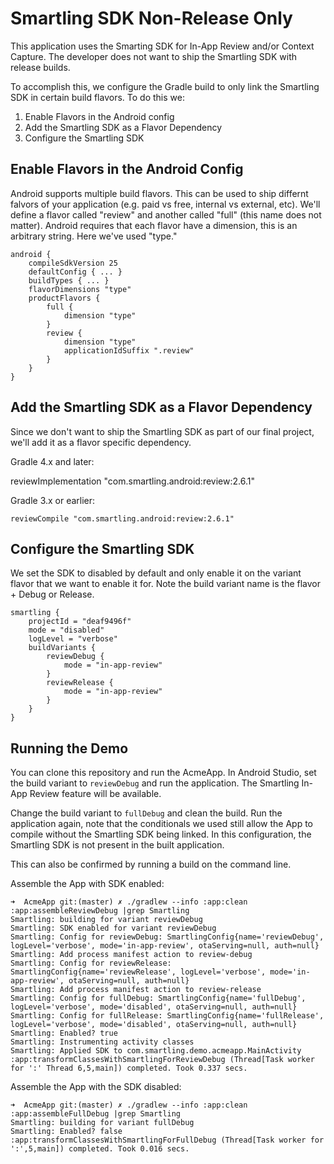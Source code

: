 # Smartling SDK Non-Release Only

This application uses the Smarting SDK for In-App Review and/or Context Capture.
The developer does not want to ship the Smartling SDK with release builds.

To accomplish this, we configure the Gradle build to only link the Smartling SDK in
certain build flavors. To do this we:

1. Enable Flavors in the Android config
2. Add the Smartling SDK as a Flavor Dependency 
3. Configure the Smartling SDK

## Enable Flavors in the Android Config

Android supports multiple build flavors. This can be used to ship differnt falvors of
your application (e.g. paid vs free, internal vs external, etc). We'll define a flavor
called "review" and another called "full" (this name does not matter). Android requires
that each flavor have a dimension, this is an arbitrary string. Here we've used "type."

```
android {
    compileSdkVersion 25
    defaultConfig { ... }
    buildTypes { ... }
    flavorDimensions "type"
    productFlavors {
        full {
            dimension "type"
        }
        review {
            dimension "type"
            applicationIdSuffix ".review"
        }
    }
}
```
## Add the Smartling SDK as a Flavor Dependency 

Since we don't want to ship the Smartling SDK as part of our final project,
we'll add it as a flavor specific dependency. 

Gradle 4.x and later:

   reviewImplementation "com.smartling.android:review:2.6.1"

Gradle 3.x or earlier:

    reviewCompile "com.smartling.android:review:2.6.1"

## Configure the Smartling SDK

We set the SDK to disabled by default and only enable it on the variant
flavor that we want to enable it for. Note the build variant name is the
flavor + Debug or Release.

```
smartling {
    projectId = "deaf9496f"
    mode = "disabled"
    logLevel = "verbose"
    buildVariants {
        reviewDebug {
            mode = "in-app-review"
        }
        reviewRelease {
            mode = "in-app-review"
        }
    }
}
```

## Running the Demo

You can clone this repository and run the AcmeApp. In Android Studio, set the build variant to
`reviewDebug` and run the application. The Smartling In-App Review feature will be available.

Change the build variant to `fullDebug` and clean the build. Run the application again, note that
the conditionals we used still allow the App to compile without the Smartling SDK being linked.
In this configuration, the Smartling SDK is not present in the built application.

This can also be confirmed by running a build on the command line.

Assemble the App with SDK enabled:

```
➜  AcmeApp git:(master) ✗ ./gradlew --info :app:clean :app:assembleReviewDebug |grep Smartling        
Smartling: building for variant reviewDebug
Smartling: SDK enabled for variant reviewDebug
Smartling: Config for reviewDebug: SmartlingConfig{name='reviewDebug', logLevel='verbose', mode='in-app-review', otaServing=null, auth=null}
Smartling: Add process manifest action to review-debug
Smartling: Config for reviewRelease: SmartlingConfig{name='reviewRelease', logLevel='verbose', mode='in-app-review', otaServing=null, auth=null}
Smartling: Add process manifest action to review-release
Smartling: Config for fullDebug: SmartlingConfig{name='fullDebug', logLevel='verbose', mode='disabled', otaServing=null, auth=null}
Smartling: Config for fullRelease: SmartlingConfig{name='fullRelease', logLevel='verbose', mode='disabled', otaServing=null, auth=null}
Smartling: Enabled? true
Smartling: Instrumenting activity classes
Smartling: Applied SDK to com.smartling.demo.acmeapp.MainActivity
:app:transformClassesWithSmartlingForReviewDebug (Thread[Task worker for ':' Thread 6,5,main]) completed. Took 0.337 secs.
```

Assemble the App with the SDK disabled:

```
➜  AcmeApp git:(master) ✗ ./gradlew --info :app:clean :app:assembleFullDebug |grep Smartling
Smartling: building for variant fullDebug
Smartling: Enabled? false
:app:transformClassesWithSmartlingForFullDebug (Thread[Task worker for ':',5,main]) completed. Took 0.016 secs.
```

